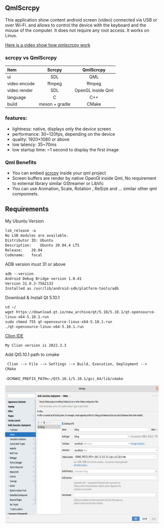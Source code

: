 ## QmlScrcpy

This application show content android screen (video) connected via USB or over Wi-Fi.
and allows to control the device with the keyboard and the mouse of the computer. It does not require any root access. 
It works on Linux.

[Here is a video show how qmlscrcpy work](https://qmlscrcpy.s3.ir-thr-at1.arvanstorage.ir/QmlScrcpy-V0.0.1-alpha.mp4)


### scrcpy vs QmlScrcpy

| Item         |     Scrcpy     |     QmlScrcpy     |
|:-------------|:--------------:|:-----------------:|
| ui           |      SDL       |        QML        |
| video encode |     ffmpeg     |      ffmpeg       |
| video render |      SDL       | OpenGL inside Qml |
| language     |       C        |        C++        |
| build        | meson + gradle |       CMake       |

### features:
* lightness: native, displays only the device screen
* performance: 30~120fps, depending on the device
* quality: 1920×1080 or above
* low latency: 35~70ms
* low startup time: ~1 second to display the first image


### Qml Benefits
* You can embed [scrcpy](https://github.com/Genymobile/scrcpy) inside your qml project
* Screen buffers are render by native OpenGl inside Qml, No requirement to external library similar GStreamer or LibVlc 
* You can use Animation, Scale, Rotation , ReSize and ... similar other qml componnets.


## Requirements

My Ubuntu Version
```
lsb_release -a
No LSB modules are available.
Distributor ID:	Ubuntu
Description:	Ubuntu 20.04.4 LTS
Release:	20.04
Codename:	focal
```

ADB version must 31 or above
```
adb --version
Android Debug Bridge version 1.0.41
Version 31.0.3-7562133
Installed as /usr/lib/android-sdk/platform-tools/adb
```

Download & Install Qt 5.10.1
```
cd ~/
wget https://download.qt.io/new_archive/qt/5.10/5.10.1/qt-opensource-linux-x64-5.10.1.run
sudo chmod 755 qt-opensource-linux-x64-5.10.1.run
./qt-opensource-linux-x64-5.10.1.run
```

[Clion IDE](https://www.jetbrains.com/clion/)
``` 
My Clion version is 2022.3.3
```

Add Qt5.10.1 path to cmake
```
 Clion --> File --> Settings --> Build, Execution, Deployment --> CMake
 
-DCMAKE_PREFIX_PATH=~/Qt5.10.1/5.10.1/gcc_64/lib/cmake
```


<div >
  <a href="https://github.com/othneildrew/Best-README-Template">
    <img src="./res/images/cmake.png"  width="906" height="450" alt="">
  </a>
</div>

